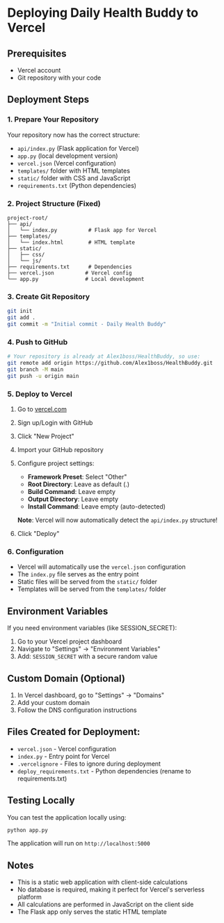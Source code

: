 # Deploying Daily Health Buddy to Vercel

## Prerequisites
- Vercel account
- Git repository with your code

## Deployment Steps

### 1. Prepare Your Repository
Your repository now has the correct structure:
- `api/index.py` (Flask application for Vercel)
- `app.py` (local development version)
- `vercel.json` (Vercel configuration)
- `templates/` folder with HTML templates
- `static/` folder with CSS and JavaScript
- `requirements.txt` (Python dependencies)

### 2. Project Structure (Fixed)
```
project-root/
├── api/
│   └── index.py          # Flask app for Vercel
├── templates/
│   └── index.html        # HTML template
├── static/
│   ├── css/
│   └── js/
├── requirements.txt      # Dependencies
├── vercel.json          # Vercel config
└── app.py               # Local development
```

### 3. Create Git Repository
```bash
git init
git add .
git commit -m "Initial commit - Daily Health Buddy"
```

### 4. Push to GitHub
```bash
# Your repository is already at Alex1boss/HealthBuddy, so use:
git remote add origin https://github.com/Alex1boss/HealthBuddy.git
git branch -M main
git push -u origin main
```

### 5. Deploy to Vercel
1. Go to [vercel.com](https://vercel.com)
2. Sign up/Login with GitHub
3. Click "New Project"
4. Import your GitHub repository
5. Configure project settings:
   - **Framework Preset**: Select "Other" 
   - **Root Directory**: Leave as default (.)
   - **Build Command**: Leave empty
   - **Output Directory**: Leave empty
   - **Install Command**: Leave empty (auto-detected)
   
   **Note**: Vercel will now automatically detect the `api/index.py` structure!
6. Click "Deploy"

### 6. Configuration
- Vercel will automatically use the `vercel.json` configuration
- The `index.py` file serves as the entry point
- Static files will be served from the `static/` folder
- Templates will be served from the `templates/` folder

## Environment Variables
If you need environment variables (like SESSION_SECRET):
1. Go to your Vercel project dashboard
2. Navigate to "Settings" → "Environment Variables"
3. Add: `SESSION_SECRET` with a secure random value

## Custom Domain (Optional)
1. In Vercel dashboard, go to "Settings" → "Domains"
2. Add your custom domain
3. Follow the DNS configuration instructions

## Files Created for Deployment:
- `vercel.json` - Vercel configuration
- `index.py` - Entry point for Vercel
- `.vercelignore` - Files to ignore during deployment
- `deploy_requirements.txt` - Python dependencies (rename to requirements.txt)

## Testing Locally
You can test the application locally using:
```bash
python app.py
```

The application will run on `http://localhost:5000`

## Notes
- This is a static web application with client-side calculations
- No database is required, making it perfect for Vercel's serverless platform
- All calculations are performed in JavaScript on the client side
- The Flask app only serves the static HTML template